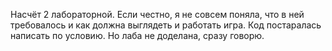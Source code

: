 Насчёт 2 лабораторной. 
Если честно, я не совсем поняла, что в ней требовалось и как должна выглядеть и работать игра. Код постаралась написать по условию. Но лаба не доделана, сразу говорю.
